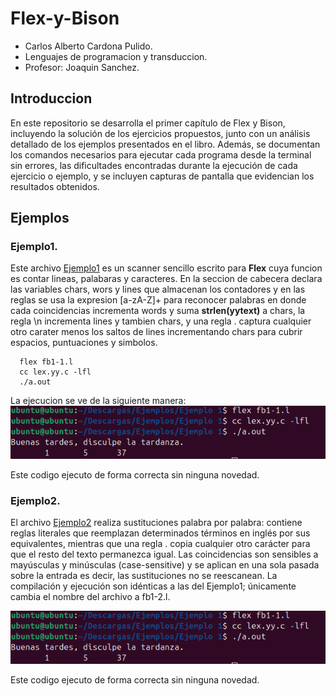 # Flex-y-Bison
- Carlos Alberto Cardona Pulido.
- Lenguajes de programacion y transduccion.
- Profesor: Joaquin Sanchez.
## Introduccion
En este repositorio se desarrolla el primer capítulo de Flex y Bison, incluyendo la solución de los ejercicios propuestos, junto con un análisis detallado de los ejemplos presentados en el libro. Además, se documentan los comandos necesarios para ejecutar cada programa desde la terminal sin errores, las dificultades encontradas durante la ejecución de cada ejercicio o ejemplo, y se incluyen capturas de pantalla que evidencian los resultados obtenidos.

## Ejemplos
### Ejemplo1.
Este archivo [Ejemplo1](https://github.com/ALMA3112/Introduccion-Flex-y-Bison/blob/main/Ejemplos/Ejemplo%201/fb1-1.l)  es un scanner sencillo escrito para **Flex** cuya funcion es contar lineas, palabaras y caracteres. En la seccion de cabecera declara las variables chars, wors y lines que almacenan los contadores y en las reglas se usa la expresion [a-zA-Z]+ para reconocer palabras  en donde cada coincidencias incrementa words y suma **strlen(yytext)** a chars, la regla \n incrementa lines y tambien chars, y una regla . captura cualquier otro carater menos los saltos de lines incrementando chars para cubrir espacios, puntuaciones y simbolos. 
  ```
    flex fb1-1.l
    cc lex.yy.c -lfl
    ./a.out
  ```
La ejecucion se ve de la siguiente manera:
![Imagen1](https://github.com/ALMA3112/Introduccion-Flex-y-Bison/blob/main/Imagenes/Captura%20desde%202025-08-19%2019-22-18.png) 

Este codigo ejecuto de forma correcta sin ninguna novedad. 

### Ejemplo2.
El archivo [Ejemplo2](https://github.com/ALMA3112/Introduccion-Flex-y-Bison/blob/main/Ejemplos/Ejemplo%202/fb1-2.l) realiza sustituciones palabra por palabra: contiene reglas literales que reemplazan determinados términos en inglés por sus equivalentes, mientras que una regla . copia cualquier otro carácter para que el resto del texto permanezca igual. Las coincidencias son sensibles a mayúsculas y minúsculas (case-sensitive) y se aplican en una sola pasada sobre la entrada es decir, las sustituciones no se reescanean. La compilación y ejecución son idénticas a las del Ejemplo1; únicamente cambia el nombre del archivo a fb1-2.l.

![Imagen1](https://github.com/ALMA3112/Introduccion-Flex-y-Bison/blob/main/Imagenes/Captura%20desde%202025-08-19%2019-22-18.png) 

Este codigo ejecuto de forma correcta sin ninguna novedad. 

